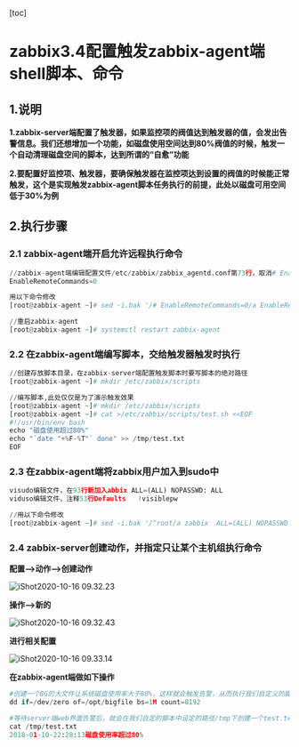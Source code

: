 [toc]



# zabbix3.4配置触发zabbix-agent端shell脚本、命令

## 1.说明

**1.zabbix-server端配置了触发器，如果监控项的阀值达到触发器的值，会发出告警信息。我们还想增加一个功能，如磁盘使用空间达到80%阀值的时候，触发一个自动清理磁盘空间的脚本，达到所谓的“自愈”功能**

**2.要配置好监控项、触发器，要确保触发器在监控项达到设置的阀值的时候能正常触发，这个是实现触发zabbix-agent脚本任务执行的前提，此处以磁盘可用空间低于30%为例**



## 2.执行步骤

### 2.1 zabbix-agent端开启允许远程执行命令

```python
//zabbix-agent端编辑配置文件/etc/zabbix/zabbix_agentd.conf第73行，取消# EnableRemoteCommands=0注释，并把值修改为1
EnableRemoteCommands=0

用以下命令修改
[root@zabbix-agent ~]# sed -i.bak '/# EnableRemoteCommands=0/a EnableRemoteCommands=1' /etc/zabbix/zabbix_agentd.conf

//重启zabbix-agent
[root@zabbix-agent ~]# systemctl restart zabbix-agent
```



### 2.2 在zabbix-agent端编写脚本，交给触发器触发时执行

```python
//创建存放脚本目录，在zabbix-server端配置触发脚本时要写脚本的绝对路径
[root@zabbix-agent ~]# mkdir /etc/zabbix/scripts

//编写脚本,此处仅仅是为了演示触发效果
[root@zabbix-agent ~]# mkdir /etc/zabbix/scripts
[root@zabbix-agent ~]# cat >/etc/zabbix/scripts/test.sh <<EOF
#!/usr/bin/env bash
echo "磁盘使用超过80%"
echo "`date "+%F-%T"` done" >> /tmp/test.txt
EOF
```



### 2.3 在zabbix-agent端将zabbix用户加入到sudo中

```python
visudo编辑文件，在93行新加入abbix ALL=(ALL) NOPASSWD: ALL
viduso编辑文件，注释53行Defaults   !visiblepw

//用以下命令修改
[root@zabbix-agent ~]# sed -i.bak '/^root/a zabbix  ALL=(ALL) NOPASSWD: ALL' /etc/sudoers && sed -i '/Defaults   !visiblepw/c#Defaults   !visiblepw' /etc/sudoers
```



### 2.4 zabbix-server创建动作，并指定只让某个主机组执行命令

**配置-->动作-->创建动作**

![iShot2020-10-16 09.32.23](https://gitea.pptfz.cn/pptfz/picgo-images/raw/branch/master/img/iShot2020-10-16%2009.32.23.png)







**操作-->新的**

![iShot2020-10-16 09.32.43](https://gitea.pptfz.cn/pptfz/picgo-images/raw/branch/master/img/iShot2020-10-16%2009.32.43.png)







**进行相关配置**

![iShot2020-10-16 09.33.14](https://gitea.pptfz.cn/pptfz/picgo-images/raw/branch/master/img/iShot2020-10-16%2009.33.14.png)





**在zabbix-agent端做如下操作**

```python
#创建一个8G的大文件让系统磁盘使用率大于80%，这样就会触发告警，从而执行我们自定义的脚本
dd if=/dev/zero of=/opt/bigfile bs=1M count=8192

#等待server端web界面告警后，就会在我们自定的脚本中设定的路径/tmp下创建一个test.txt文件
cat /tmp/test.txt 
2018-01-10-22:28:13磁盘使用率超过80%
```



